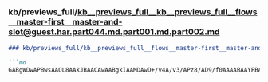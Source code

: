### kb/previews_full/kb__previews_full__kb__previews_full__flows__master-first__master-and-slot@guest.har.part044.md.part001.md.part002.md

```md
### kb/previews_full/kb__previews_full__flows__master-first__master-and-slot@guest.har.part044.md.part001.md (part 002)

```md
GABgWDwAPBwsAAQL8AAkJBAACAwAABgkIAAMDAwD+/v4A/v3/APz8/AD9/f0AAAABAAYFBAADAwIAAP//AAEBAAD+/f4AAgIC
```

```

```
